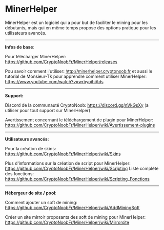 # MinerHelper
MinerHelper est un logiciel qui a pour but de faciliter le mining pour les débutants, mais qui en même temps propose des options pratique pour les utilisateurs avancés.

<hr>

**Infos de base:**

Pour télécharger MinerHelper: https://github.com/CryptoNoobFr/MinerHelper/releases

Pou savoir comment l'utiliser: http://minerhelper.cryptonoob.fr et aussi le tutorial de Monsieur-Tk pour apprendre comment utiliser MinerHelper: https://www.youtube.com/watch?v=wrbyoihiAds

<hr>

**Support:**

Discord de la communauté CryptoNoob: https://discord.gg/nVkGsXy (a utiliser pour tout support sur MinerHelper)

Avertissement concernant le téléchargement de plugin pour MinerHelper: https://github.com/CryptoNoobFr/MinerHelper/wiki/Avertissement-plugins

<hr>

**Utilisateurs avancés:**

Pour la création de skins: https://github.com/CryptoNoobFr/MinerHelper/wiki/Skins

Plus d'informations sur la création de script pour MinerHelper: https://github.com/CryptoNoobFr/MinerHelper/wiki/Scripting 
Liste complète des fonctions: https://github.com/CryptoNoobFr/MinerHelper/wiki/Scripting_Fonctions

<hr>

**Hébergeur de site / pool:**

Comment ajouter un soft de mining: https://github.com/CryptoNoobFr/MinerHelper/wiki/AddMiningSoft

Créer un site mirroir proposants des soft de mining pour MinerHelper: https://github.com/CryptoNoobFr/MinerHelper/wiki/Mirrorsite
